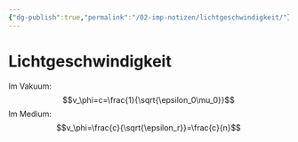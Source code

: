 ```yaml
---
{"dg-publish":true,"permalink":"/02-imp-notizen/lichtgeschwindigkeit/"}
---
```


# Lichtgeschwindigkeit
Im Vakuum: 
$$v_\phi=c=\frac{1}{\sqrt{\epsilon_0\mu_0}}$$
Im Medium: 
$$v_\phi=\frac{c}{\sqrt{\epsilon_r}}=\frac{c}{n}$$

